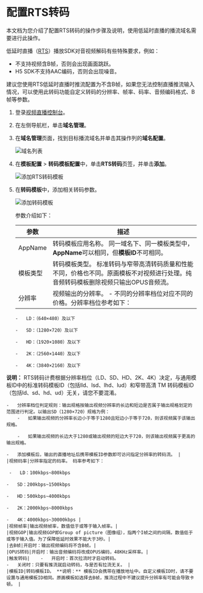 # 配置RTS转码

本文档为您介绍了配置RTS转码的操作步骤及说明，使用低延时直播的播流域名需要进行此操作。

低延时直播（[RTS](https://www.aliyun.com/ntms/lowlatencylive)）播放SDK对音视频解码有些特殊要求，例如：

-   不支持视频含B帧，否则会出现画面跳跃。
-   H5 SDK不支持AAC编码，否则会出现噪音。

建议您使用RTS低延时直播时推流配置为不含B帧，如果您无法控制直播推流输入情况，可以使用此转码功能自定义转码的分辨率、帧率、码率、音频编码格式、B帧等参数。

1.  登录[视频直播控制台](https://live.console.aliyun.com/)。

2.  在左侧导航栏，单击**域名管理**。

3.  在**域名管理**页面，找到目标播流域名并单击其操作列的**域名配置**。

    ![域名列表](https://static-aliyun-doc.oss-accelerate.aliyuncs.com/assets/img/zh-CN/9790875061/p184057.png)

4.  在**模板配置** \> **转码模板配置**中，单击**RTS转码**页签，并单击**添加**。

    ![添加RTS转码模板](https://static-aliyun-doc.oss-accelerate.aliyuncs.com/assets/img/zh-CN/8403585061/p184168.png)

5.  在**转码模板**中，添加相关转码参数。

    ![添加转码模板](https://static-aliyun-doc.oss-accelerate.aliyuncs.com/assets/img/zh-CN/8403585061/p184172.png)

    参数介绍如下：

    |参数|描述|
    |--|--|
    |AppName|转码模板应用名称。 同一域名下、同一模板类型中，**AppName**可以相同，但**模板ID**不可相同。 |
    |模板类型|转码模板类型。 标准转码与窄带高清转码质量和性能不同，价格也不同。原画模板不对视频进行处理。纯音频转码模板删除视频只输出OPUS音频流。 |
    |分辨率|视频输出的分辨率。     -   不同的分辨率档位对应不同的价格。分辨率档位参考如下：
        -   LD：（640×480）及以下

        -   SD：（1280×720）及以下

        -   HD：（1920×1080）及以下

        -   2K：（2560×1440）及以下

        -   4K：（3840×2160）及以下

**说明：** RTS转码计费根据分辨率档位（LD、SD、HD、2K、4K）决定，与通用模板ID中的标准转码模板ID（包括lld、lsd、lhd、lud）和窄带高清 TM 转码模板ID（包括ld、sd、hd、ud）无关，请您不要混淆。

    -   分辨率档位判定规则：输出规格按输出视频分辨率的长边和短边是否属于输出规格划定的范围进行判定。以输出SD（1280×720）规格为例：
        -   如果输出视频的分辨率长边小于等于1280且短边小于等于720，则该视频属于该输出规格。

        -   如果输出视频的长边大于1280或输出视频的短边大于720，则该输出视频属于更高的输出规格。

    -   添加模板后，输出的直播地址后携带模板ID参数即可访问指定分辨率的转码流。 |
    |视频码率|分辨率指定的码率。 码率参考如下：

     -   LD：100kbps~800kbps

    -   SD：200kbps~1500kbps

    -   HD：500kbps~4000kbps

    -   2K：2000kbps~8000kbps

    -   4K：4000kbps~30000kbps |
    |视频帧率|输出视频帧率，数值低于或等于输入帧率。|
    |视频GOP|输出视频GOP即Group of picture（图像组），指两个I帧之间的间隔，数值低于或等于输入值。为了保障低延时效果不能大于3秒。|
    |去B帧|开启时：输出视频编码将不含B帧。|
    |OPUS转码|开启时：输出音频编码将改成OPUS编码，48KHz采样率。|
    |触发转码|    -   开启时：首次拉流时才启动转码。
    -   关闭时：只要有推流就启动转码，与是否有拉流无关。 |
    |模板ID|转码模板ID。 **说明：** 模板ID会携带在播放地址中。自定义模板ID时，请不要设置与通用模板ID相同。原画模板如选择去B帧，推流过程中不建议提升分辨率有可能会导致卡顿。 |


